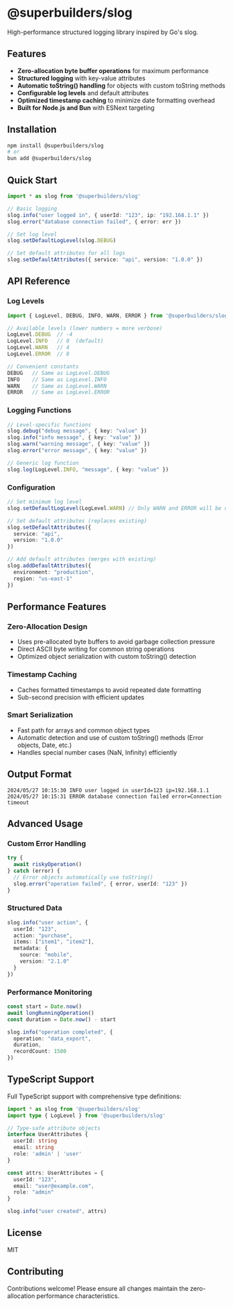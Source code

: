 # @superbuilders/slog

High-performance structured logging library inspired by Go's slog.

## Features

- **Zero-allocation byte buffer operations** for maximum performance
- **Structured logging** with key-value attributes  
- **Automatic toString() handling** for objects with custom toString methods
- **Configurable log levels** and default attributes
- **Optimized timestamp caching** to minimize date formatting overhead
- **Built for Node.js and Bun** with ESNext targeting

## Installation

```bash
npm install @superbuilders/slog
# or
bun add @superbuilders/slog
```

## Quick Start

```typescript
import * as slog from '@superbuilders/slog'

// Basic logging
slog.info("user logged in", { userId: "123", ip: "192.168.1.1" })
slog.error("database connection failed", { error: err })

// Set log level
slog.setDefaultLogLevel(slog.DEBUG)

// Set default attributes for all logs
slog.setDefaultAttributes({ service: "api", version: "1.0.0" })
```

## API Reference

### Log Levels

```typescript
import { LogLevel, DEBUG, INFO, WARN, ERROR } from '@superbuilders/slog'

// Available levels (lower numbers = more verbose)
LogLevel.DEBUG  // -4
LogLevel.INFO   // 0  (default)
LogLevel.WARN   // 4
LogLevel.ERROR  // 8

// Convenient constants
DEBUG   // Same as LogLevel.DEBUG
INFO    // Same as LogLevel.INFO
WARN    // Same as LogLevel.WARN  
ERROR   // Same as LogLevel.ERROR
```

### Logging Functions

```typescript
// Level-specific functions
slog.debug("debug message", { key: "value" })
slog.info("info message", { key: "value" })
slog.warn("warning message", { key: "value" })
slog.error("error message", { key: "value" })

// Generic log function
slog.log(LogLevel.INFO, "message", { key: "value" })
```

### Configuration

```typescript
// Set minimum log level
slog.setDefaultLogLevel(LogLevel.WARN) // Only WARN and ERROR will be output

// Set default attributes (replaces existing)
slog.setDefaultAttributes({ 
  service: "api",
  version: "1.0.0" 
})

// Add default attributes (merges with existing)
slog.addDefaultAttributes({ 
  environment: "production",
  region: "us-east-1" 
})
```

## Performance Features

### Zero-Allocation Design
- Uses pre-allocated byte buffers to avoid garbage collection pressure
- Direct ASCII byte writing for common string operations
- Optimized object serialization with custom toString() detection

### Timestamp Caching
- Caches formatted timestamps to avoid repeated date formatting
- Sub-second precision with efficient updates

### Smart Serialization
- Fast path for arrays and common object types
- Automatic detection and use of custom toString() methods (Error objects, Date, etc.)
- Handles special number cases (NaN, Infinity) efficiently

## Output Format

```
2024/05/27 10:15:30 INFO user logged in userId=123 ip=192.168.1.1
2024/05/27 10:15:31 ERROR database connection failed error=Connection timeout
```

## Advanced Usage

### Custom Error Handling
```typescript
try {
  await riskyOperation()
} catch (error) {
  // Error objects automatically use toString()
  slog.error("operation failed", { error, userId: "123" })
}
```

### Structured Data
```typescript
slog.info("user action", {
  userId: "123",
  action: "purchase", 
  items: ["item1", "item2"],
  metadata: { 
    source: "mobile",
    version: "2.1.0" 
  }
})
```

### Performance Monitoring
```typescript
const start = Date.now()
await longRunningOperation()
const duration = Date.now() - start

slog.info("operation completed", { 
  operation: "data_export",
  duration,
  recordCount: 1500
})
```

## TypeScript Support

Full TypeScript support with comprehensive type definitions:

```typescript
import * as slog from '@superbuilders/slog'
import type { LogLevel } from '@superbuilders/slog'

// Type-safe attribute objects
interface UserAttributes {
  userId: string
  email: string
  role: 'admin' | 'user'
}

const attrs: UserAttributes = {
  userId: "123",
  email: "user@example.com", 
  role: "admin"
}

slog.info("user created", attrs)
```

## License

MIT

## Contributing

Contributions welcome! Please ensure all changes maintain the zero-allocation performance characteristics.
